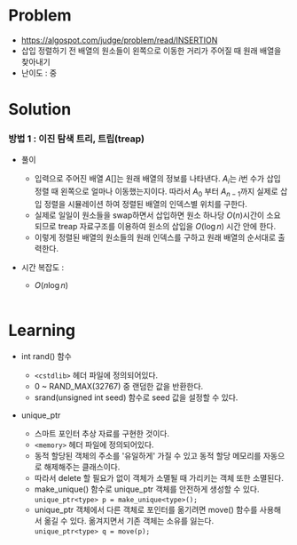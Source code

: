 # Problem
* https://algospot.com/judge/problem/read/INSERTION
* 삽입 정렬하기 전 배열의 원소들이 왼쪽으로 이동한 거리가 주어질 때 원래 배열을 찾아내기
* 난이도 : 중

# Solution

### 방법 1 : 이진 탐색 트리, 트립(treap)
* 풀이
  * 입력으로 주어진 배열 $A[]$는 원래 배열의 정보를 나타낸다. 
$A_i$는 $i$번 수가 삽입 정렬 때 왼쪽으로 얼마나 이동했는지이다. 
따라서 $A_0$ 부터 $A_{n-1}$까지 실제로 삽입 정렬을 시뮬레이션 하여 정렬된 배열의 인덱스별 위치를 구한다.
  * 실제로 일일이 원소들을 swap하면서 삽입하면 원소 하나당 $O(n)$시간이 소요되므로 
treap 자료구조를 이용하여 원소의 삽입을 $O(\log n)$ 시간 안에 한다.
  * 이렇게 정렬된 배열의 원소들의 원래 인덱스를 구하고 원래 배열의 순서대로 출력한다.

* 시간 복잡도 :
  * $O(n\log n)$
<br></br>

# Learning
* int rand() 함수
  * `<cstdlib>` 헤더 파일에 정의되어있다.
  * 0 ~ RAND_MAX(32767) 중 랜덤한 값을 반환한다.
  * srand(unsigned int seed) 함수로 seed 값을 설정할 수 있다.

* unique_ptr
  * 스마트 포인터 추상 자료를 구현한 것이다.
  * `<memory>` 헤더 파일에 정의되어있다.
  * 동적 할당된 객체의 주소를 '유일하게' 가질 수 있고 동적 할당 메모리를 자동으로 해제해주는 클래스이다.
  * 따라서 delete 할 필요가 없이 객체가 소멸될 때 가리키는 객체 또한 소멸된다.
  * make_unique() 함수로 unique_ptr 객체를 안전하게 생성할 수 있다.   
`unique_ptr<type> p = make_unique<type>();`
  * unique_ptr 객체에서 다른 객체로 포인터를 옮기려면 move() 함수를 사용해서 옮길 수 있다. 옮겨지면서 기존 객체는 소유를 잃는다.   
 `unique_ptr<type> q = move(p);`
